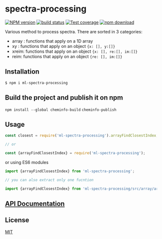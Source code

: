 # spectra-processing

[![NPM version][npm-image]][npm-url]
[![build status][travis-image]][travis-url]
[![Test coverage][codecov-image]][codecov-url]
[![npm download][download-image]][download-url]

Various method to process spectra. There are sorted in 3 categories:

* array : functions that apply on a 1D array
* xy : functions that apply on an object `{x: [], y:[]}`
* xreim: functions that apply on an object `{x: [], re:[], im:[]}`
* reim: functions that apply on an object `{re: [], im:[]}`

## Installation

`$ npm i ml-spectra-processing`



## Build the project and publish it on npm

`npm install --global cheminfo-build`
`cheminfo-publish`

## Usage


```js
const closest = require('ml-spectra-processing').arrayFindClosestIndex;

// or

const {arrayFindClosestIndex} = require('ml-spectra-processing');
```
or using ES6 modules

```js
import {arrayFindClosestIndex} from 'ml-spectra-processing';

// you can also extract only one fucntion

import {arrayFindClosestIndex} from 'ml-spectra-processing/src/array/arrayFindClosestIndex';
```



## [API Documentation](https://mljs.github.io/spectra-processing/)

## License

[MIT](./LICENSE)

[npm-image]: https://img.shields.io/npm/v/ml-spectra-processing.svg?style=flat-square
[npm-url]: https://www.npmjs.com/package/ml-spectra-processing
[travis-image]: https://img.shields.io/com/travis/mljs/spectra-processing/master.svg?style=flat-square
[travis-url]: https://travis-ci.com/mljs/spectra-processing
[codecov-image]: https://img.shields.io/codecov/c/github/mljs/spectra-processing.svg?style=flat-square
[codecov-url]: https://codecov.io/gh/mljs/spectra-processing
[download-image]: https://img.shields.io/npm/dm/spectra-processing.svg?style=flat-square
[download-url]: https://www.npmjs.com/package/spectra-processing
